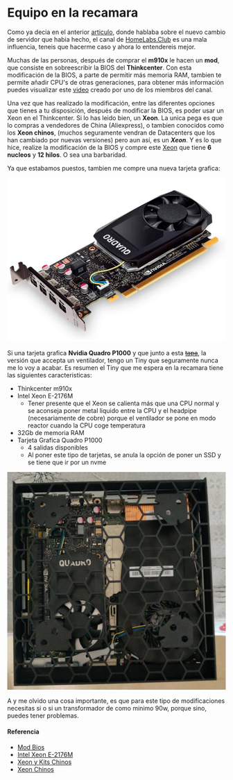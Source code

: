 # Equipo en la recamara

Como ya decia en el anterior [articulo](/2023-08-01-de-nuevo-cambiando-servidor), donde hablaba sobre el  nuevo cambio de servidor que habia hecho, el canal de [HomeLabs.Club](https://homelabs.club) es una mala influencia, teneis que hacerme caso y ahora lo entendereis mejor.

<!--more-->

Muchas de las personas, después de comprar el **m910x** le hacen un **mod**, que consiste en sobreescribir la BIOS del **Thinkcenter**. Con esta modificación de la BIOS, a parte de permitir más memoria RAM, tambien te permite añadir CPU's de otras generaciones, para obtener más información puedes visualizar este [video](https://www.youtube.com/watch?v=ZDUWrwq1PXE) creado por uno de los miembros del canal.

Una vez que has realizado la modificación, entre las diferentes opciones que tienes a tu disposición, después de modificar la BIOS, es poder usar un Xeon en el Thinkcenter. Si lo has leido bien, un **Xeon**. La unica pega es que lo compras a vendedores de China (Aliexpress), o tambien conocidos como los **Xeon chinos**, (muchos seguramente vendran de Datacenters que los han cambiado por nuevas versiones) pero aun así, es un ***Xeon***. Y es lo que hice, realize la modificación de la BIOS y compre este [Xeon](https://es.aliexpress.com/item/1005003228035285.html) que tiene **6 nucleos** y **12 hilos**. O sea una barbaridad.

Ya que estabamos puestos, tambien me compre una nueva tarjeta grafica:

![](/images/P1000.jpg "Nvidia P1000")

Si una tarjeta grafica **Nvidia Quadro P1000** y que junto a esta ~~[tapa](https://www.thingiverse.com/thing:6249227)~~, la versión que accepta un ventilador, tengo un Tiny que seguramente nunca me lo voy a acabar. Es resumen el Tiny que me espera en la recamara tiene las siguientes caracteristicas:
- Thinkcenter m910x
- Intel Xeon E-2176M
  - Tener presente que el Xeon se calienta más que una CPU normal y se aconseja poner metal liquido entre la CPU y el headpipe (necesariamente de cobre) porque el ventilador se pone en modo reactor cuando la CPU coge temperatura
- 32Gb de memoria RAM
- Tarjeta Grafica Quadro P1000
  - 4 salidas disponibles
  - Al poner este tipo de tarjetas, se anula la opción de poner un SSD y se tiene que ir por un nvme

![](/images/m910x.jpg "Thinkcenter M910x")

A y me olvido una cosa importante, es que para este tipo de modificaciones necesitas si o si un transformador de como minimo 90w, porque sino, puedes tener problemas.
#### Referencia
- [Mod Bios](https://www.youtube.com/watch?v=ZDUWrwq1PXE)
- [Intel Xeon E-2176M](https://es.aliexpress.com/item/1005003228035285.html)
- [Xeon y Kits Chinos](https://podcastlinux.com/posts/podcastlinux/178-Podcast-Linux)
- [Xeon Chinos](https://podcastlinux.com/posts/podcastlinux/179-Podcast-Linux)

